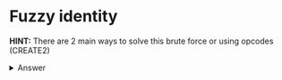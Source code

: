 # Fuzzy identity

**HINT:** There are 2 main ways to solve this brute force or using opcodes (CREATE2)
<details>
<summary>Answer</summary>
<p>
There are multiple ways to brute force the key and this was how it was meant to be solved. BUT with the 2019 release of CREATE2 you can follow how [@alice.henshaw](https://hackernoon.com/using-ethereums-create2-nw2137q7) did it.

</p>
</details>